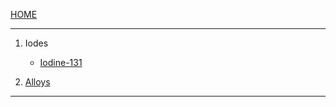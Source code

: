 [HOME](/README.md)

-------------------  

1. Iodes
   - [Iodine-131](/assets/docs/nuclear/elements/iodes/iodo-131/readme.md)  

2. [Alloys](/assets/docs/nuclear/elements/alloys/readme.md)  

-------------------   
